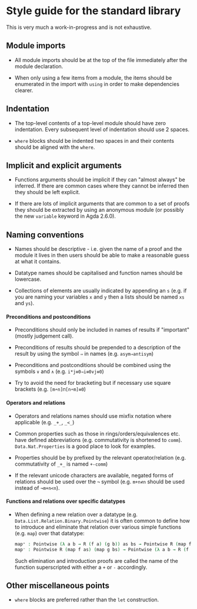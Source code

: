 Style guide for the standard library
====================================

This is very much a work-in-progress and is not exhaustive.

## Module imports

* All module imports should be at the top of the file immediately after the module declaration.

* When only using a few items from a module, the items should be enumerated in the import with `using`
  in order to make dependencies clearer.

## Indentation

* The top-level contents of a top-level module should have zero indentation. Every subsequent
  level of indentation should use 2 spaces.

* `where` blocks should be indented two spaces in and their contents should be aligned with the `where`.

## Implicit and explicit arguments

* Functions arguments should be implicit if they can "almost always" be inferred. If there are common
  cases where they cannot be inferred then they should be left explicit.

* If there are lots of implicit arguments that are common to a set of proofs they should be
  extracted by using an anonymous module (or possibly the new `variable` keyword in Agda 2.6.0).

## Naming conventions

* Names should be descriptive - i.e. given the name of a proof and the module it lives in
  then users should be able to make a reasonable guess at what it contains.

* Datatype names should be capitalised and function names should be lowercase.

* Collections of elements are usually indicated by appending an `s` (e.g. if you are naming your
  variables `x` and `y` then a lists should be named `xs` and `ys`).

#### Preconditions and postconditions

* Preconditions should only be included in names of results if "important" (mostly judgement call).

* Preconditions of results should be prepended to a description of the result by using the
  symbol `⇒` in names (e.g. `asym⇒antisym`)

* Preconditions and postconditions should be combined using the symbols `∨` and `∧` (e.g. `i*j≡0⇒i≡0∨j≡0`)

* Try to avoid the need for bracketing but if necessary use square brackets (e.g. `[m∸n]⊓[n∸m]≡0`)

#### Operators and relations

* Operators and relations names should use mixfix notation where applicable (e.g. `_+_`, `_<_`)

* Common properties such as those in rings/orders/equivalences etc. have defined abbreviations
  (e.g. commutativity is shortened to `comm`). `Data.Nat.Properties` is a good place to look for examples.

* Properties should be by prefixed by the relevant operator/relation (e.g. commutativity of `_+_` is named `+-comm`)

* If the relevant unicode characters are available, negated forms of relations should be used over
  the `¬` symbol (e.g. `m+n≮n` should be used instead of `¬m+n<n`).

#### Functions and relations over specific datatypes

* When defining a new relation over a datatype (e.g. `Data.List.Relation.Binary.Pointwise`)
  it is often common to define how to introduce and eliminate that relation over various simple functions
  (e.g. `map`) over that datatype:
  ```agda
  map⁺ : Pointwise (λ a b → R (f a) (g b)) as bs → Pointwise R (map f as) (map g bs)
  map⁻ : Pointwise R (map f as) (map g bs) → Pointwise (λ a b → R (f a) (g b)) as bs
  ```
  Such elimination and introduction proofs are called the name of the function superscripted with either
  a `+` or `-` accordingly.

## Other miscellaneous points

* `where` blocks are preferred rather than the `let` construction.
